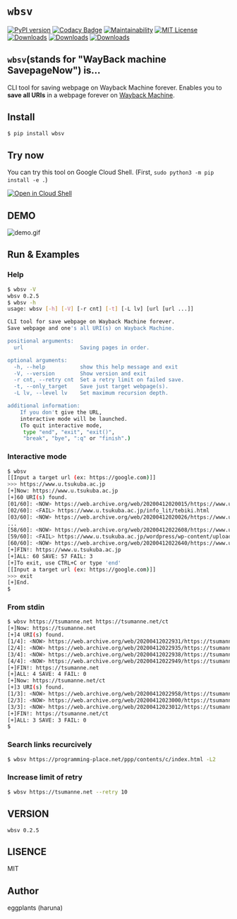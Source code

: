 # `wbsv`

[![PyPI version](https://badge.fury.io/py/wbsv.svg)](https://badge.fury.io/py/wbsv) [![Codacy Badge](https://app.codacy.com/project/badge/Grade/4914becc1f8f409dbc9f4a2020ab2e17)](https://www.codacy.com/manual/eggplants/wbsv-cli?utm_source=github.com&amp;utm_medium=referral&amp;utm_content=eggplants/wbsv-cli&amp;utm_campaign=Badge_Grade) [![Maintainability](https://api.codeclimate.com/v1/badges/ce84fc17ef2b182eda26/maintainability)](https://codeclimate.com/github/eggplants/wbsv-cli/maintainability) [![MIT License](http://img.shields.io/badge/license-MIT-blue.svg?style=flat)](LICENSE)
[![Downloads](https://pepy.tech/badge/wbsv)](https://pepy.tech/project/wbsv) [![Downloads](https://pepy.tech/badge/wbsv/month)](https://pepy.tech/project/wbsv/month) [![Downloads](https://pepy.tech/badge/wbsv/week)](https://pepy.tech/project/wbsv/week)

## `wbsv`(stands for "WayBack machine SavepageNow") is…

CLI tool for saving webpage on Wayback Machine forever.
Enables you to **save all URIs** in a webpage forever on [Wayback Machine](https://archive.org/web/).

## Install

```bash
$ pip install wbsv
```

## Try now

You can try this tool on Google Cloud Shell. (First, `sudo python3 -m pip install -e .`)

[![Open in Cloud Shell](https://gstatic.com/cloudssh/images/open-btn.png)](https://console.cloud.google.com/cloudshell/open?git_repo=https://github.com/eggplants/wbsv-cli&tutorial=README.md)

## DEMO

![demo.gif](https://raw.githubusercontent.com/wiki/eggplants/wbsv-cli/demo.gif)

## Run & Examples

### Help

```bash
$ wbsv -V
wbsv 0.2.5
$ wbsv -h
usage: wbsv [-h] [-V] [-r cnt] [-t] [-L lv] [url [url ...]]

CLI tool for save webpage on Wayback Machine forever.
Save webpage and one's all URI(s) on Wayback Machine.

positional arguments:
  url                  Saving pages in order.

optional arguments:
  -h, --help           show this help message and exit
  -V, --version        Show version and exit
  -r cnt, --retry cnt  Set a retry limit on failed save.
  -t, --only_target    Save just target webpage(s).
  -L lv, --level lv    Set maximum recursion depth.

additional information:
    If you don't give the URL,
    interactive mode will be launched.
    (To quit interactive mode,
     type "end", "exit", "exit()",
     "break", "bye", ":q" or "finish".)

```

### Interactive mode

```bash
$ wbsv
[[Input a target url (ex: https://google.com)]]
>>> https://www.u.tsukuba.ac.jp
[+]Now: https://www.u.tsukuba.ac.jp
[+]60 URI(s) found.
[01/60]: <NOW> https://web.archive.org/web/20200412020015/https://www.u.tsukuba.ac.jp/password/
[02/60]: <FAIL> https://www.u.tsukuba.ac.jp/info_lit/tebiki.html
[03/60]: <NOW> https://web.archive.org/web/20200412020026/https://www.u.tsukuba.ac.jp/account/
...
[58/60]: <NOW> https://web.archive.org/web/20200412022608/https://www.u.tsukuba.ac.jp/phishing/
[59/60]: <FAIL> https://www.u.tsukuba.ac.jp/wordpress/wp-content/uploads/note_usingcomputerrooms.png
[60/60]: <NOW> https://web.archive.org/web/20200412022640/https://www.u.tsukuba.ac.jp/
[+]FIN!: https://www.u.tsukuba.ac.jp
[+]ALL: 60 SAVE: 57 FAIL: 3
[+]To exit, use CTRL+C or type 'end'
[[Input a target url (ex: https://google.com)]]
>>> exit
[+]End.
$
```

### From stdin

```bash
$ wbsv https://tsumanne.net https://tsumanne.net/ct
[+]Now: https://tsumanne.net
[+]4 URI(s) found.
[1/4]: <NOW> https://web.archive.org/web/20200412022931/https://tsumanne.net/si/
[2/4]: <NOW> https://web.archive.org/web/20200412022935/https://tsumanne.net/
[3/4]: <NOW> https://web.archive.org/web/20200412022938/https://tsumanne.net/my/
[4/4]: <NOW> https://web.archive.org/web/20200412022949/https://tsumanne.net/ct/
[+]FIN!: https://tsumanne.net
[+]ALL: 4 SAVE: 4 FAIL: 0
[+]Now: https://tsumanne.net/ct
[+]3 URI(s) found.
[1/3]: <NOW> https://web.archive.org/web/20200412022958/https://tsumanne.net/
[2/3]: <NOW> https://web.archive.org/web/20200412023000/https://tsumanne.net/oa_login.php
[3/3]: <NOW> https://web.archive.org/web/20200412023012/https://tsumanne.net/ct/?cat=&of=25
[+]FIN!: https://tsumanne.net/ct
[+]ALL: 3 SAVE: 3 FAIL: 0
$
```

### Search links recurcively

```bash
$ wbsv https://programming-place.net/ppp/contents/c/index.html -L2
```

### Increase limit of retry

```bash
$ wbsv https://tsumanne.net --retry 10
```

## VERSION

`wbsv 0.2.5`

## LISENCE

MIT

## Author

eggplants (haruna)
